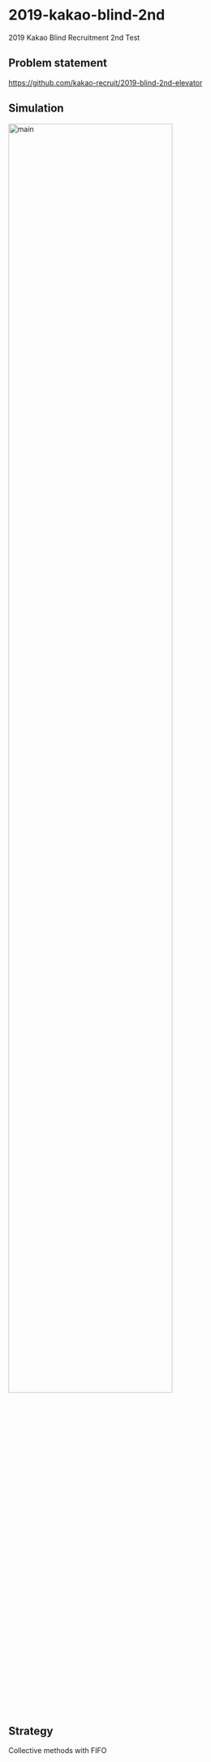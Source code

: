 # 2019-kakao-blind-2nd
2019 Kakao Blind Recruitment 2nd Test

## Problem statement
https://github.com/kakao-recruit/2019-blind-2nd-elevator

## Simulation
<img width="80%" align="center" alt="main" src="https://github.com/juseongkr/2019-kakao-blind-2nd/blob/master/assets/main.gif" />

## Strategy
Collective methods with FIFO
